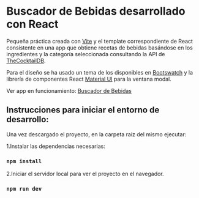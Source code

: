 # Buscador de Bebidas desarrollado con React

Pequeña práctica creada con [Vite](https://vitejs.dev/) y el template correspondiente de React
consistente en una app que obtiene recetas de bebidas basándose en los ingredientes y la categoría
seleccionada consultando la API de [TheCocktailDB](https://www.thecocktaildb.com/api.php).

Para el diseño se ha usado un tema de los disponibles en [Bootswatch](https://bootswatch.com/) y la
librería de componentes React [Material UI](https://mui.com/) para la ventana modal.

Ver app en funcionamiento:
[Buscador de Bebidas](https://c0c-recetasbebidas-react.netlify.app/)

## Instrucciones para iniciar el entorno de desarrollo:

Una vez descargado el proyecto, en la carpeta raíz del mismo ejecutar:

1.Instalar las dependencias necesarias:

### `npm install`

2.Iniciar el servidor local para ver el proyecto en el navegador.

### `npm run dev`
